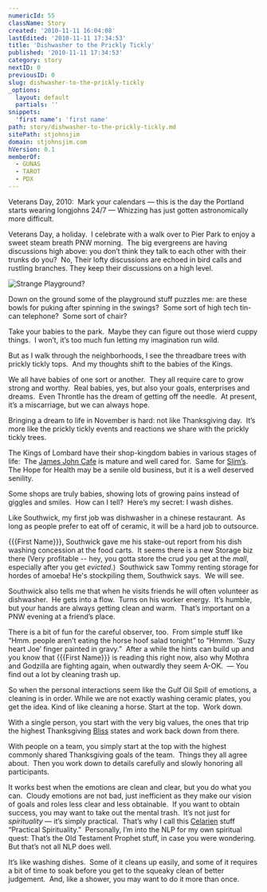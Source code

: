 ```yaml
---
numericId: 55
className: Story
created: '2010-11-11 16:04:08'
lastEdited: '2010-11-11 17:34:53'
title: 'Dishwasher to the Prickly Tickly'
published: '2010-11-11 17:34:53'
category: story
nextID: 0
previousID: 0
slug: dishwasher-to-the-prickly-tickly
_options:
  layout: default
  partials: ''
snippets:
  'first name': 'first name'
path: story/dishwasher-to-the-prickly-tickly.md
sitePath: stjohnsjim
domain: stjohnsjim.com
hVersion: 0.1
memberOf:
  - GUNAS
  - TAROT
  - PDX
---
```


Veterans Day, 2010:&nbsp; Mark your calendars &mdash; this is the day the Portland starts wearing longjohns 24/7 &mdash; Whizzing has just gotten astronomically more difficult.

Veterans Day, a holiday.&nbsp; I celebrate with a walk over to Pier Park to enjoy a sweet steam breath PNW morning.&nbsp; The big evergreens are having discussions high above: you don&rsquo;t think they talk to each other with their trunks do you?&nbsp; No, Their lofty discussions are echoed in bird calls and rustling branches. They keep their discussions on a high level.

![Strange Playground?][0]

Down on the ground some of the playground stuff puzzles me: are these bowls for puking after spinning in the swings?&nbsp; Some sort of high tech tin-can telephone? &nbsp;Some sort of chair?

Take your babies to the park.&nbsp; Maybe they can figure out those wierd cuppy things.&nbsp; I won&rsquo;t, it&rsquo;s too much fun letting my imagination run wild.

But as I walk through the neighborhoods, I see the threadbare trees with prickly tickly tops.&nbsp; And my thoughts shift to the babies of the Kings.

We all have babies of one sort or another.&nbsp; They all require care to grow strong and worthy. &nbsp;Real babies, yes, but also your goals, enterprises and dreams.&nbsp; Even Throntle has the dream of getting off the needle.&nbsp; At present, it&rsquo;s a miscarriage, but we can always hope.

Bringing a dream to life in November is hard: not like Thanksgiving day.&nbsp; It&rsquo;s more like the prickly tickly events and reactions we share with the prickly tickly trees.

The Kings of Lombard have their shop-kingdom babies in various stages of life:&nbsp; The [James John Cafe][1]&nbsp;is mature and well cared for.&nbsp; Same for [Slim&rsquo;s][2].&nbsp; The Hope for Health may be a senile old business, but it is a well deserved senility.

Some shops are truly babies, showing lots of growing pains instead of giggles and smiles.&nbsp; How can I tell?&nbsp; Here&rsquo;s my secret: I wash dishes.

Like Southwick, my first job was dishwasher in a chinese restaurant.&nbsp; As long as people prefer to eat off of ceramic, it will be a hard job to outsource.

{{{First Name}}}, Southwick gave me his stake-out report from his dish washing concession at the food carts. &nbsp;It seems there is a new Storage biz there (Very profitable -- hey, you gotta store the crud you get at the _mall_, especially after you get _evicted_.) &nbsp;Southwick saw Tommy renting storage for hordes of amoeba! He's stockpiling them, Southwick says. &nbsp;We will see.

Southwick also tells me that when he visits friends he will often volunteer as dishwasher.&nbsp; He gets into a flow.&nbsp; Turns on his worker energy.&nbsp; It&rsquo;s humble, but your hands are always getting clean and warm.&nbsp; That&rsquo;s important on a PNW evening at a friend&rsquo;s place.

There is a bit of fun for the careful observer, too.&nbsp; From simple stuff like &ldquo;Hmm. people aren&rsquo;t eating the horse hoof salad tonight&rdquo; to &ldquo;Hmmm. &lsquo;Suzy heart Joe&rsquo; finger painted in gravy.&rdquo;&nbsp; After a while the hints can build up and you know that {{{First Name}}} is reading this right now, also why Mothra and Godzilla are fighting again, when outwardly they seem A-OK.&nbsp; &mdash; You find out a lot by cleaning trash up.

So when the personal interactions seem like the Gulf Oil Spill of emotions, a cleaning is in order.&nbsp;While we are not exactly washing ceramic plates, you get the idea.&nbsp;Kind of like cleaning a horse. Start at the top.&nbsp; Work down.

With a single person, you start with the very big values, the ones that trip the highest Thanksgiving [Bliss][3] states and work back down from there.

With people on a team, you simply start at the top with the highest commonly shared Thanksgiving goals of the team.&nbsp; Things they all agree about.&nbsp; Then you work down to details carefully and slowly honoring all participants.

It works best when the emotions are clean and clear, but you do what you can.&nbsp; Cloudy emotions are not bad, just inefficient as they make our vision of goals and roles less clear and less obtainable.&nbsp; If you want to obtain success, you may want to take out the mental trash.&nbsp; It&rsquo;s not just for _spirituality_ &mdash; it&rsquo;s simply practical.&nbsp; That&rsquo;s why I call this [Celarien][4] stuff &ldquo;Practical Spirituality.&rdquo; &nbsp;Personally, I&rsquo;m into the NLP for my own spiritual quest: That&rsquo;s the Old Testament Prophet stuff, in case you were wondering.&nbsp; But that&rsquo;s not all NLP does well.

It&rsquo;s like washing dishes.&nbsp; Some of it cleans up easily, and some of it requires a bit of time to soak before you get to the squeaky clean of better judgement.&nbsp; And, like a shower, you may want to do it more than once.

[0]: http://stjohnsjim.com/assets/images/PlayCups.jpg
[1]: http://www.flickr.com/photos/96683394@N00/350036756/
[2]: http://www.youtube.com/watch?v=sGAYk5VWkTw
[3]: http://blissblvd.com
[4]: http://celarien.com
